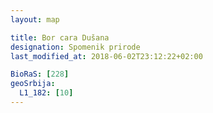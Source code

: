 ```yaml
---
layout: map

title: Bor cara Dušana
designation: Spomenik prirode
last_modified_at: 2018-06-02T23:12:22+02:00

BioRaS: [228]
geoSrbija:
  L1_182: [10]
---
```


